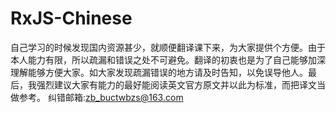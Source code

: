 # RxJS-Chinese
自己学习的时候发现国内资源甚少，就顺便翻译课下来，为大家提供个方便。由于本人能力有限，所以疏漏和错误之处不可避免。翻译的初衷也是为了自己能够加深理解能够方便大家。如大家发现疏漏错误的地方请及时告知，以免误导他人。最后，我强烈建议大家有能力的最好能阅读英文官方原文并以此为标准，而把译文当做参考。
纠错邮箱:zb_buctwbzs@163.com
